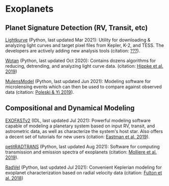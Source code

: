 # Exoplanets


## Planet Signature Detection (RV, Transit, etc)
[Lightkurve](https://docs.lightkurve.org/) (Python, last updated Mar 2021): Utility for downloading & analyzing light curves and target pixel files from Kepler, K-2, and TESS. The developers are actively adding new analysis tools (citation: [???](???)).

[Wotan](https://github.com/hippke/wotan) (Python, last updated Oct 2020): Contains dozens algorithms for reducing, detrending, and analyzing light curve data. (citation: [Hippke et al. 2019](https://ui.adsabs.harvard.edu/abs/2019AJ....158..143H/abstract))

[MulensModel](https://github.com/rpoleski/MulensModel) (Python, last updated Jun 2021): Modeling software for microlensing events which can then be used to compare against observed data (citation: [Poleski & Yi 2019](https://ui.adsabs.harvard.edu/abs/2019A%26C....26...35P/abstract)).

## Compositional and Dynamical Modeling

[EXOFASTv2](https://github.com/jdeast/EXOFASTv2) (IDL, last updated Jul 2021): Powerful modeling software capable of modeling a planetary system based on input RV, transit, and astrometric data, as well as characterize the system's host star. Also offers a decent set of tutorials for new users (citation: [Eastman et al. 2019](https://ui.adsabs.harvard.edu/abs/2019arXiv190709480E/abstract)).

[petitRADTRANS](https://petitradtrans.readthedocs.io/en/latest/) (Python, last updated Aug 2021): Software for computing transmission and emission spectra of exoplanets (citation: [Molliere et al. 2019](https://ui.adsabs.harvard.edu/abs/2019A%26A...627A..67M/abstract)).

[RadVel](https://github.com/California-Planet-Search/radvel) (Python, last updated Jul 2021): Convenient Keplerian modeling for exoplanet characterization based on radial velocity data (citation: [Fulton et al. 2018](https://ui.adsabs.harvard.edu/abs/2018PASP..130d4504F/abstract))

